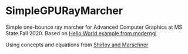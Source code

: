 # SimpleGPURayMarcher
Simple one-bounce ray marcher for Advanced Computer Graphics at MS State Fall 2020. 
Based on [Hello World example from moderngl](https://github.com/moderngl/moderngl/tree/master/examples)

Using concepts and equations from [Shirley and Marschner](https://www.amazon.com/Fundamentals-Computer-Graphics-Peter-Shirley/dp/1568814690)
